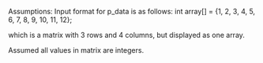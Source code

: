 Assumptions:
Input format for p_data is as follows:
      int array[] = {1, 2, 3, 4,
      	  	     5, 6, 7, 8,
		     9, 10, 11, 12};

which is a matrix with 3 rows and 4 columns, but displayed as one array.

Assumed all values in matrix are integers.
